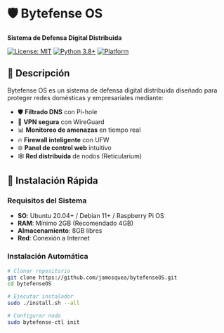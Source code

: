 # 🛡️ Bytefense OS

**Sistema de Defensa Digital Distribuida**

[![License: MIT](https://img.shields.io/badge/License-MIT-yellow.svg)](https://opensource.org/licenses/MIT)
[![Python 3.8+](https://img.shields.io/badge/python-3.8+-blue.svg)](https://www.python.org/downloads/)
[![Platform](https://img.shields.io/badge/platform-linux-lightgrey.svg)](https://github.com/jamosquea/bytefenseOS)

## 🎯 Descripción

Bytefense OS es un sistema de defensa digital distribuida diseñado para proteger redes domésticas y empresariales mediante:

- 🛡️ **Filtrado DNS** con Pi-hole
- 🔐 **VPN segura** con WireGuard  
- 📊 **Monitoreo de amenazas** en tiempo real
- 🔥 **Firewall inteligente** con UFW
- 🌐 **Panel de control web** intuitivo
- 🕸️ **Red distribuida** de nodos (Reticularium)

## 🚀 Instalación Rápida

### Requisitos del Sistema
- **SO**: Ubuntu 20.04+ / Debian 11+ / Raspberry Pi OS
- **RAM**: Mínimo 2GB (Recomendado 4GB)
- **Almacenamiento**: 8GB libres
- **Red**: Conexión a Internet

### Instalación Automática

```bash
# Clonar repositorio
git clone https://github.com/jamosquea/bytefenseOS.git
cd bytefenseOS

# Ejecutar instalador
sudo ./install.sh --all

# Configurar nodo
sudo bytefense-ctl init